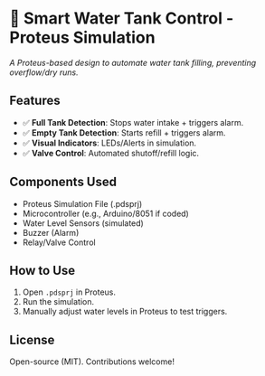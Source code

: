 # 🌊 Smart Water Tank Control - Proteus Simulation  
*A Proteus-based design to automate water tank filling, preventing overflow/dry runs.*  

## Features  
- ✅ **Full Tank Detection**: Stops water intake + triggers alarm.  
- ✅ **Empty Tank Detection**: Starts refill + triggers alarm.  
- ✅ **Visual Indicators**: LEDs/Alerts in simulation.  
- ✅ **Valve Control**: Automated shutoff/refill logic.  

## Components Used  
- Proteus Simulation File (.pdsprj)  
- Microcontroller (e.g., Arduino/8051 if coded)  
- Water Level Sensors (simulated)  
- Buzzer (Alarm)  
- Relay/Valve Control  

## How to Use  
1. Open `.pdsprj` in Proteus.  
2. Run the simulation.  
3. Manually adjust water levels in Proteus to test triggers.  

## License  
Open-source (MIT). Contributions welcome!  

